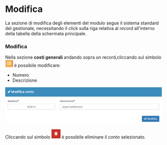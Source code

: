 # Modifica

La sezione di modifica degli elementi del modulo segue il sistema standard del gestionale, necessitando il click sulla riga relativa al _record_ all'interno della tabella della schermata principale.

### Modifica

Nella sezione **costi generali** andando sopra un record,cliccando sul simbolo ![](../../../../.gitbook/assets/simbolomodifica.PNG) è possibile modificare:

* Numero
* Descrizione

![](../../../../.gitbook/assets/modificaconto%20%281%29.PNG)

Cliccando sul simbolo ![](../../../../.gitbook/assets/elimina%20%281%29.PNG) è possibile eliminare il _conto_ selezionato.



